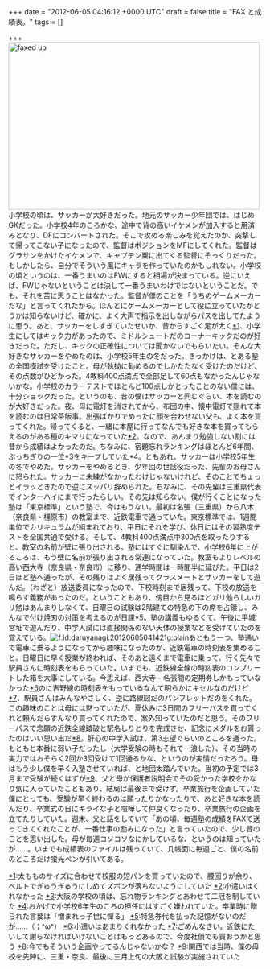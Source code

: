 
+++
date = "2012-06-05 04:16:12 +0000 UTC"
draft = false
title = "FAX と成績表。"
tags = []

+++
<a href="http://www.flickr.com/photos/csb13/215705634/" title="faxed up by Chris Blakeley, on Flickr"><img src="http://farm1.staticflickr.com/59/215705634_002899741f.jpg" width="500" height="333" alt="faxed up"/></a>小学校の頃は、サッカーが大好きだった。地元のサッカー少年団では、はじめGKだった。小学校4年のころかな、途中で背の高いイケメンが加入すると用済みとなり、DFにコンバートされた。そこで攻める楽しみを覚えたのか、突撃して帰ってこない子になったので、監督はポジションをMFにしてくれた。監督はグラサンをかけたイケメンで、キャプテン翼に出てくる監督にそっくりだった。もしかしたら、自分でそういう風にキャラを作っていたのかもしれない。小学校の頃というのは、一番うまいのはFWにすると相場が決まっている。逆にいえば、FWじゃないということは決して一番うまいわけではないということだ。でも、それを苦に思うことはなかった。監督が僕のことを「うちのゲームメーカーだな」と言ってくれたから。ほんとにゲームメーカーとして役に立っていたかどうかは知らないけど、確かに、よく大声で指示を出しながらパスを出してたように思う。あと、サッカーをしすぎていたせいか、昔からすごく足が太く<a href="#f1" name="fn1" title="太もものサイズに合わせて校服の短パンを買っていたので、腰回りが余り、ベルトでぎゅうぎゅうにしめてズボンが落ちないようにしていた">*1</a>、小学生にしてはキック力があったので、ミドルシュートだのコーナーキックだのが好きだった。ただし、キックの正確性については聞かないでもらいたい。そんな大好きなサッカーをやめたのは、小学校5年生の冬だった。きっかけは、とある塾の全国模試を受けたこと。母が執拗に勧めるのでしかたたなく受けたのだけど、その点数がひどかった。4教科400点満点で全部足して60点もなかったんじゃないかな。小学校のカラーテストでほとんど100点しかとったことのない僕には、十分ショックだった。というのも、昔の僕はサッカーと同じぐらい、本を読むのが大好きだった。夜、母に電灯を消されてから、布団の中、懐中電灯で隠れて本を読むのは日常茶飯事。出張ばかりでめったに顔を合わせない父も、よく本を買ってくれた。帰ってくると、一緒に本屋に行ってなんでも好きな本を買ってもらえるのがある種のキマリになっていた<a href="#f2" name="fn2" title="小遣いはくれなかった">*2</a>。なので、あんまり勉強しない割には昔から成績はよかったのだ。ちなみに、宿題忘れランキングはほとんど6年間、ぶっちぎりの一位<a href="#f3" name="fn3" title="大阪の学校の頃は、忘れ物ランキングとあわせて二冠を制していた">*3</a>をキープしていた<a href="#f4" name="fn4" title="おかげで小学校6年生のころの担任にはすごく嫌われていた。卒業時に贈られた言葉は「憎まれっ子世に憚る」">*4</a>。ともあれ、サッカーは小学校5年生の冬でやめた。サッカーをやめるとき、少年団の世話役だった、先輩のお母さんに怒られた。サッカーに未練がなかったわけじゃないけれど、そのことでちょっとイラッときたので逆にスッパリ辞められた。ちなみに、その先輩は三重県代表でインターハイにまで行ったらしい。その先は知らない。僕が行くことになった塾は「東京標準」という塾で、今はもうない。最初は名張（三重県）から八木（奈良県・橿原市）の教室まで、近鉄電車で通っていた。東京標準では、1週間単位でカリキュラムが組まれており、平日にそれを学び、休日にはその習熟度テストを全国共通で受ける。そして、4教科400点満点中300点を取ったりすると、教室の名前が壁に張り出される。塾にはすぐに馴染んで、小学校6年に上がるころは、もう壁に名前が張り出される常連になっていた。教室もよりレベルの高い西大寺（奈良県・奈良市）に移り、通学時間は一時間半に延びた。平日は2日ほど塾へ通ったが、その残りはよく居残ってクラスメートとサッカーをして遊んだ。（わざと）放送委員になったので、下校時刻まで居残って、下校の放送を鳴らす義務があったのだ。ということもあり、傍目から見るほどガリ勉らしいガリ勉はあんまりしなくて、日曜日の試験は2階建ての特急の下の席を占領し、みんなで付け焼刃の対策を考えるのが日課<a href="#f5" name="fn5" title="特急券代を払った記憶がないのだが……（；^ω^）">*5</a>。塾の講義もゆるくて、午後に平城宮址で遊んだり、中学入試には直接関係のない天体の授業などを受けていたのを覚えている。<img src="http://cdn-ak.f.st-hatena.com/images/fotolife/d/daruyanagi/20120605/20120605041421.gif" alt="f:id:daruyanagi:20120605041421g:plain" title="f:id:daruyanagi:20120605041421g:plain" class="hatena-fotolife"/>あともう一つ、塾通いで電車に乗るようになってから趣味になったのが、近鉄電車の時刻表を集めること。日曜日に早く授業が終われば、そのあと遠くまで電車に乗って、行く先々で駅員さんに時刻表をもらっていた。いまでも、近鉄線全線の時刻表のコンプリートした箱を大事にしている。今思えば、西大寺 - 名張間の定期券しかもっていなかった<a href="#f6" name="fn6" title="小遣いはあまりくれなかった">*6</a>のに吉野線の時刻表をもっているなんて明らかにキセルなのだけど<a href="#f7" name="fn7" title="ごめんなさい。近鉄にたいして謝らなければいけないことはもっとあるので、今度社債でも買おうかと思う">*7</a>、駅員さんはみんなやさしく、逆に路線図だのパンフレットだのをくれた。この趣味のことは母には黙っていたが、夏休みに3日間のフリーパスを買ってくれと頼んだらすんなり買ってくれたので、案外知っていたのだと思う。そのフリーパスで念願の近鉄全線踏破と駅名しりとりを完成させ、記念にメダルをお貰ったのはいい思い出だ<a href="#f8" name="fn8" title="今でもそういう企画やってるんじゃないかな？">*8</a>。肝心の中学入試は、第3志望ぐらいのところを通った。もともと本番に弱い子だったし（大学受験の時もそれで一浪した）、その当時の実力ではおそらく2回か3回受けて1回通るかな、というのが実情だったろう。母はもう少し僕を早く入塾させていれば、と地団太踏んでいた。当初の予定では3月まで受験が続くはずが<a href="#f9" name="fn9" title="関西では当時、僕の母校を先陣に、三重・奈良、最後に三月上旬の大阪と試験が実施されていた">*9</a>、父と母が保護者説明会でその受かった学校をかなり気に入っていたこともあり、結局は最後まで受けず。卒業旅行を企画していた僕にとっても、受験が早く終わるのは願ったりかなったりで、あと好きな本を読んだり、卒業式の日にキライな子と喧嘩して仲良くなったり、卒業旅行の企画を立てたりしていた。週末、父と話をしていて「あの頃、毎週塾の成績をFAXで送ってきてくれたことが、一番仕事の励みになった」と言っていたので、少し昔のことを思い出した。母が毎週コソコソなにかしているな、というのは知っていたが……。いまでも成績表のファイルは残っていて、几帳面に毎週ごと、僕の名前のところだけ蛍光ペンが引いてある。
<div class="footnote">
<a href="#fn1" name="f1" class="footnote-number">*1</a><span class="footnote-delimiter">:</span><span class="footnote-text">太もものサイズに合わせて校服の短パンを買っていたので、腰回りが余り、ベルトでぎゅうぎゅうにしめてズボンが落ちないようにしていた</span>
<a href="#fn2" name="f2" class="footnote-number">*2</a><span class="footnote-delimiter">:</span><span class="footnote-text">小遣いはくれなかった</span>
<a href="#fn3" name="f3" class="footnote-number">*3</a><span class="footnote-delimiter">:</span><span class="footnote-text">大阪の学校の頃は、忘れ物ランキングとあわせて二冠を制していた</span>
<a href="#fn4" name="f4" class="footnote-number">*4</a><span class="footnote-delimiter">:</span><span class="footnote-text">おかげで小学校6年生のころの担任にはすごく嫌われていた。卒業時に贈られた言葉は「憎まれっ子世に憚る」</span>
<a href="#fn5" name="f5" class="footnote-number">*5</a><span class="footnote-delimiter">:</span><span class="footnote-text">特急券代を払った記憶がないのだが……（；^ω^）</span>
<a href="#fn6" name="f6" class="footnote-number">*6</a><span class="footnote-delimiter">:</span><span class="footnote-text">小遣いはあまりくれなかった</span>
<a href="#fn7" name="f7" class="footnote-number">*7</a><span class="footnote-delimiter">:</span><span class="footnote-text">ごめんなさい。近鉄にたいして謝らなければいけないことはもっとあるので、今度社債でも買おうかと思う</span>
<a href="#fn8" name="f8" class="footnote-number">*8</a><span class="footnote-delimiter">:</span><span class="footnote-text">今でもそういう企画やってるんじゃないかな？</span>
<a href="#fn9" name="f9" class="footnote-number">*9</a><span class="footnote-delimiter">:</span><span class="footnote-text">関西では当時、僕の母校を先陣に、三重・奈良、最後に三月上旬の大阪と試験が実施されていた</span>
</div>

